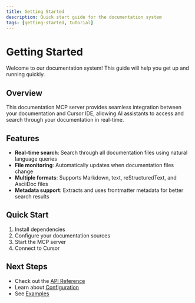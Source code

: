 ```yaml
---
title: Getting Started
description: Quick start guide for the documentation system
tags: [getting-started, tutorial]
---
```


# Getting Started

Welcome to our documentation system! This guide will help you get up and running quickly.

## Overview

This documentation MCP server provides seamless integration between your documentation and Cursor IDE, allowing AI assistants to access and search through your documentation in real-time.

## Features

- **Real-time search**: Search through all documentation files using natural language queries
- **File monitoring**: Automatically updates when documentation files change
- **Multiple formats**: Supports Markdown, text, reStructuredText, and AsciiDoc files
- **Metadata support**: Extracts and uses frontmatter metadata for better search results

## Quick Start

1. Install dependencies
2. Configure your documentation sources
3. Start the MCP server
4. Connect to Cursor

## Next Steps

- Check out the [API Reference](./api-reference.md)
- Learn about [Configuration](./configuration.md)
- See [Examples](./examples.md) 